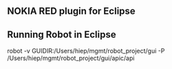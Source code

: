 ## NOKIA RED plugin for Eclipse


## Running Robot in Eclipse

robot -v GUIDIR:/Users/hiep/mgmt/robot_project/gui -P /Users/hiep/mgmt/robot_project/gui/apic/api

